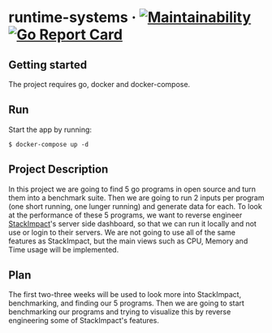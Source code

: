 # runtime-systems &middot; [![Maintainability](https://api.codeclimate.com/v1/badges/ca4d743c426d04643da2/maintainability)](https://codeclimate.com/github/estensen/runtime-systems/maintainability) [![Go Report Card](https://goreportcard.com/badge/github.com/estensen/runtime-systems)](https://goreportcard.com/report/github.com/estensen/runtime-systems)

## Getting started
The project requires go, docker and docker-compose.

## Run
Start the app by running:
```
$ docker-compose up -d
```

## Project Description
In this project we are going to find 5 go programs in open source and turn them into a benchmark suite. Then we are going to run 2 inputs per program (one short running, one lunger running) and generate data for each. 
To look at the performance of these 5 programs, we want to reverse engineer [StackImpact](https://stackimpact.com/blog/profiling-go-applications-in-production/)'s server side dashboard, so that we can run it locally  and not use or login to their servers. We are not going to use all of the same features as StackImpact, but the main views such as CPU, Memory and Time usage will be implemented.

## Plan
The first two-three weeks will be used to look more into StackImpact, benchmarking, and finding our 5 programs. Then we are going to start benchmarking our programs and trying to visualize this by reverse engineering some of StackImpact's features.
